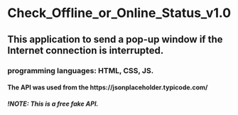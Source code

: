 <h1>Check_Offline_or_Online_Status_v1.0</h1>
<h2>This application to send a pop-up window if the Internet connection is interrupted.</h2>
<h3>programming languages: HTML, CSS, JS.</h3>
<h4>The API was used from the https://jsonplaceholder.typicode.com/</h4>
<h5>!NOTE: This is a free fake API.</h5>
